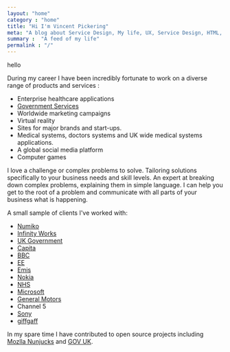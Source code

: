```yaml
---
layout: "home"
category : "home"
title: "Hi I'm Vincent Pickering"
meta: "A blog about Service Design, My life, UX, Service Design, HTML, CSS and Javascript"
summary :  "A feed of my life"
permalink : "/"
---
```

hello


During my career I have been incredibly fortunate to work on a diverse range of products and services :

- Enterprise healthcare applications
- [Government Services](https://gov.uk)
- Worldwide marketing campaigns
- Virtual reality
- Sites for major brands and start-ups.
- Medical systems, doctors systems and UK wide medical systems applications.
- A global social media platform
- Computer games

I love a challenge or complex problems to solve. Tailoring solutions specifically to your business needs and skill levels. An expert at breaking down complex problems, explaining them in simple language. I can help you get to the root of a problem and communicate with all parts of your business what is happening.

A small sample of clients I've worked with:

- [Numiko](https://numiko.com/)
- [Infinity Works](https://www.infinityworks.com)
- [UK Government](https://www.gov.uk)
- [Capita](https://www.capita.com/)
- [BBC](https://www.bbc.co.uk)
- [EE](https://ee.co.uk)
- [Emis](https://www.emishealth.com)
- [Nokia](https://www.nokia.com)
- [NHS](https://www.nhs.uk/pages/home.aspx)
- [Microsoft](https://www.microsoft.com)
- [General Motors](https://www.gm.com/index.html)
- Channel 5
- [Sony](https://www.playstation.com/)
- [giffgaff](https://www.giffgaff.com)

In my spare time I have contributed to open source projects including [Mozlla Nunjucks](https://github.com/mozilla/nunjucks) and [GOV UK](https://github.com/alphagov/govuk_frontend_toolkit/).
